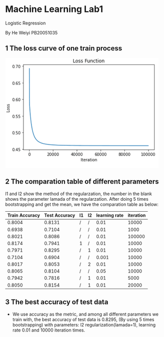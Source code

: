 # **Machine Learning Lab1**

Logistic Regression

By He Weiyi PB20051035

## **1 The loss curve of one train process**

![](https://raw.githubusercontent.com/hwyii/USTC-homework/main/Introduction%20to%20Machine%20Learning/images/loss.png)


## **2 The comparation table of different parameters**

l1 and l2 show the method of the regularzation, the number in the blank shows the parameter lamada of the regularzation. After doing 5 times bootstrapping and get the mean, we have the comparation table as below:


 Train Accuracy | Test Accuracy | l1 | l2 | learning rate | iteration
----------------|---------------|----|----|---------------|----------
 0.8004 | 0.8131 | / | / | 0.01 | 10000
 0.6938 | 0.7104 | / | / | 0.01 | 1000
 0.8021 | 0.8086 | / | / | 0.01 | 100000
 0.8174 | 0.7941 | 1 | / | 0.01 | 10000
 0.7971 | 0.8295 | / | 1 | 0.01 | 10000
 0.7104 | 0.6904 | / | / | 0.001 | 10000
 0.8017 | 0.8053 | / | 2 | 0.01 | 10000
 0.8065 | 0.8104 | / | / | 0.05 | 10000
 0.7942 | 0.7816 | / | 1 | 0.01 | 5000
 0.8050 | 0.8154 | / | 1 | 0.01 | 20000
 
## **3 The best accuracy of test data**

* We use accuracy as the metric, and among all different parameters we train with, the best accuracy of test data is 0.8295, (By using 5 times bootstrapping) with parameters: l2 regularization(lamada=1), learning rate 0.01 and 10000 iteration times.
